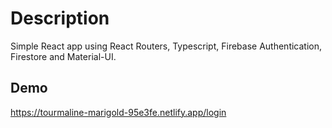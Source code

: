 # Description

Simple React app using React Routers, Typescript, Firebase Authentication, Firestore and Material-UI.

## Demo

https://tourmaline-marigold-95e3fe.netlify.app/login